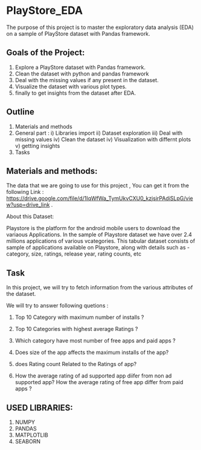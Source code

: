 # PlayStore_EDA
The purpose of this project is to master the exploratory data analysis (EDA) on a sample of PlayStore dataset with Pandas framework.

## Goals of the Project:

1. Explore a PlayStore dataset with Pandas framework.
2. Clean the dataset with python and pandas framework
3. Deal with the missing values if any present in the dataset.
4. Visualize the dataset with various plot types.
5. finally to get insights from the dataset after EDA.

## Outline
1. Materials and methods
2. General part :   i) Libraries import  ii) Dataset exploration  iii) Deal with missing values iv) Clean the dataset  iv) Visualization with differnt plots  v) getting insights
3. Tasks
  
  
## Materials and methods: 
The data that we are going to use for this project , You can get it from the following Link
: https://drive.google.com/file/d/1IqWfWa_TymUkvCXU0_kzjsirPAdiSLpG/view?usp=drive_link .

About this Dataset: 

Playstore is the platform for the android mobile users to download the variaous Applications. In the sample of Playstore dataset we have  over 2.4 millions applications of various vcategories. This tabular dataset consists of sample of applications  available on Playstore, along with details such as - category, size, ratings, release year, rating counts, etc

## Task
In this project, we will try to fetch information from the various attributes of the dataset.

We will try to answer following quetions :

1. Top 10 Category with maximum number of installs ?

2. Top 10 Categories with highest average Ratings ?

3. Which category have most number of free apps and paid apps ?

4. Does size of the app affects the maximum installs of the app?

5. does Rating count Related to the Ratings of app?

6. How the average rating of ad supported app diifer from non ad supported app?
   How the average rating of free app differ from paid apps ?

## USED LIBRARIES:
1. NUMPY
2. PANDAS
3. MATPLOTLIB
4. SEABORN

